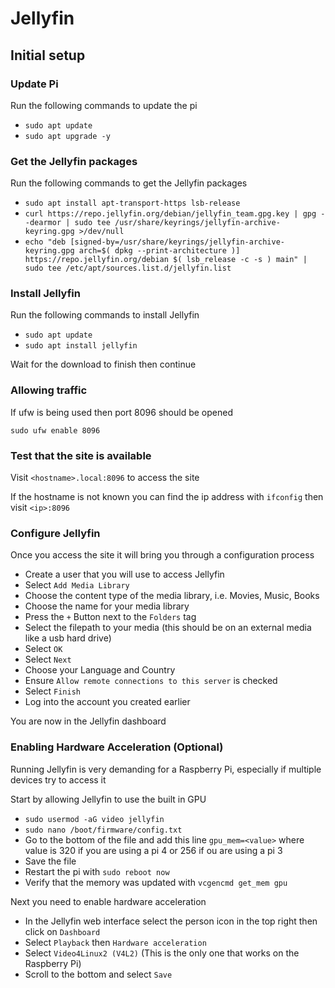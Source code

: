 # Jellyfin

## Initial setup

### Update Pi

Run the following commands to update the pi

- `sudo apt update`
- `sudo apt upgrade -y`

### Get the Jellyfin packages

Run the following commands to get the Jellyfin packages

- `sudo apt install apt-transport-https lsb-release`
- `curl https://repo.jellyfin.org/debian/jellyfin_team.gpg.key | gpg --dearmor | sudo tee /usr/share/keyrings/jellyfin-archive-keyring.gpg >/dev/null`
- `echo "deb [signed-by=/usr/share/keyrings/jellyfin-archive-keyring.gpg arch=$( dpkg --print-architecture )] https://repo.jellyfin.org/debian $( lsb_release -c -s ) main" | sudo tee /etc/apt/sources.list.d/jellyfin.list`

### Install Jellyfin

Run the following commands to install Jellyfin

- `sudo apt update`
- `sudo apt install jellyfin`

Wait for the download to finish then continue

### Allowing traffic

If ufw is being used then port 8096 should be opened

`sudo ufw enable 8096`

### Test that the site is available

Visit `<hostname>.local:8096` to access the site

If the hostname is not known you can find the ip address with `ifconfig` then visit `<ip>:8096`

### Configure Jellyfin

Once you access the site it will bring you through a configuration process

- Create a user that you will use to access Jellyfin
- Select `Add Media Library`
- Choose the content type of the media library, i.e. Movies, Music, Books
- Choose the name for your media library
- Press the `+` Button next to the `Folders` tag
- Select the filepath to your media (this should be on an external media like a usb hard drive)
- Select `OK`
- Select `Next`
- Choose your Language and Country
- Ensure `Allow remote connections to this server` is checked
- Select `Finish`
- Log into the account you created earlier

You are now in the Jellyfin dashboard

### Enabling Hardware Acceleration (Optional)

Running Jellyfin is very demanding for a Raspberry Pi, especially if multiple devices try to access it

Start by allowing Jellyfin to use the built in GPU

- `sudo usermod -aG video jellyfin`
- `sudo nano /boot/firmware/config.txt`
- Go to the bottom of the file and add this line `gpu_mem=<value>` where value is 320 if you are using a pi 4 or 256 if ou are using a pi 3
- Save the file
- Restart the pi with `sudo reboot now`
- Verify that the memory was updated with `vcgencmd get_mem gpu`

Next you need to enable hardware acceleration

- In the Jellyfin web interface select the person icon in the top right then click on `Dashboard`
- Select `Playback` then `Hardware acceleration`
- Select `Video4Linux2 (V4L2)` (This is the only one that works on the Raspberry Pi)
- Scroll to the bottom and select `Save`
